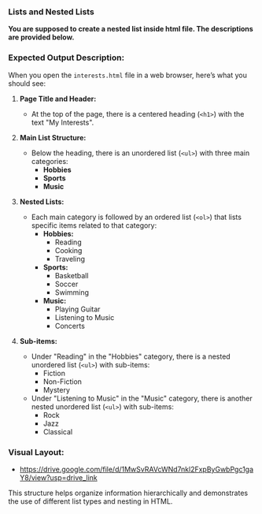 ### Lists and Nested Lists

**You are supposed to create a nested list inside html file. The descriptions are provided below.**

### Expected Output Description:

When you open the `interests.html` file in a web browser, here’s what you should see:

1. **Page Title and Header:**

   - At the top of the page, there is a centered heading (`<h1>`) with the text "My Interests".

2. **Main List Structure:**

   - Below the heading, there is an unordered list (`<ul>`) with three main categories:
     - **Hobbies**
     - **Sports**
     - **Music**

3. **Nested Lists:**

   - Each main category is followed by an ordered list (`<ol>`) that lists specific items related to that category:
     - **Hobbies:**
       - Reading
       - Cooking
       - Traveling
     - **Sports:**
       - Basketball
       - Soccer
       - Swimming
     - **Music:**
       - Playing Guitar
       - Listening to Music
       - Concerts

4. **Sub-items:**
   - Under "Reading" in the "Hobbies" category, there is a nested unordered list (`<ul>`) with sub-items:
     - Fiction
     - Non-Fiction
     - Mystery
   - Under "Listening to Music" in the "Music" category, there is another nested unordered list (`<ul>`) with sub-items:
     - Rock
     - Jazz
     - Classical

### Visual Layout:

- https://drive.google.com/file/d/1MwSvRAVcWNd7nkl2FxpByGwbPgc1gaY8/view?usp=drive_link

This structure helps organize information hierarchically and demonstrates the use of different list types and nesting in HTML.
